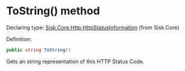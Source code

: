 <!--

Copyrights 2023 Sisk Framework - CypherPotato
Published under MIT license

!!! DO NOT EDIT THIS FILE !!!
This file was generated by a tool in the Sisk package. To edit the information in this documentation,
edit the XML documentation present in the Sisk source code.

-->


# ToString() method

Declaring type: [Sisk.Core.Http.HttpStatusInformation](/spec/Sisk.Core.Http.HttpStatusInformation.md) (from Sisk.Core)


Definition:

```cs
public string ToString()
```

Gets an string representation of this HTTP Status Code.

